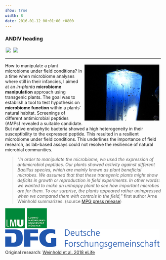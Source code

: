 ```yaml
---
show: true
width: 8
date: 2016-01-12 00:01:00 +0800
---
```

<div class="p-4">
    <h3>ANDIV heading</h3>
     <img data-src="{{ 'assets/images/photos/IMG_6055m.jpg' | relative_url }}" class="lazy rounded" style="width: 48%; height: auto;margin: 2px;" src="{{ '/assets/images/empty_300x200.png' | relative_url }}">
  <img data-src="{{ 'assets/images/photos/IMG_7255m.jpg' | relative_url }}" class="lazy rounded" style="width: 48%; height: auto;margin: 2px;" src="{{ '/assets/images/empty_300x200.png' | relative_url }}">
 <hr />
 <img src="assets/images/photos/IMG_5996m.jpg" 
         alt="In planta microbiome manipulation" 
         class="lazy rounded" 
         style="float: right; width: 48%; height: auto; margin: 5px;">   
<p>
How to manipulate a plant microbiome under field conditions? In a time when microbiome analyses where still in their infancies, I aimed at an <i>in-planta</i> <b>microbiome manipulation</b> approach using transgenic plants. The goal was to establish a tool to test hypothesis on <b>microbiome function</b> within a plants’ natural habitat. Screenings of different antimicrobial peptides (AMPs) revealed a suitable candidate. But native endophytic bacteria showed a high heterogeneity in their susceptibility to the expressed peptide. This resulted in a resilient microbiome under field conditions. This underlines the importance of field research, as lab-based assays could not resolve the resilience of natural microbial communities.
</p>
<blockquote><q><i>In order to manipulate the microbiome, we used the expression of antimicrobial peptides. Our plants showed activity against different Bacillus species, which are mainly known as plant beneficial microbes. We assumed that that these transgenic plants might show deficits in growth or reproduction in field experiments. In other words: we wanted to make an unhappy plant to see how important microbes are for them. To our surprise, the plants appeared rather unimpressed when we compared them with controls in the field,</i></q> first author Arne Weinhold summarizes. (source <a href=" https://phys.org/news/2018-04-microbiome-native-resilient.html">MPG press release</a>)</blockquote>
    <p>
    </p>
      <img src="/assets/logo/logo64_LMU.png" alt="ICE Logo" class="rounded-sm img-fluid logo-img">
     <img src="/assets/logo/logo64_DFG.png" alt="JSMC Logo" class="rounded-sm img-fluid logo-img"> 
   <div style="display: flex; flex-direction: column; align-items: start; gap: 5px;">
    <span>
        Original research: 
        <a href=" https://elifesciences.org/articles/28715">
            Weinhold et al. 2018 eLife
        </a>
    </span>
   </div>
</div>
